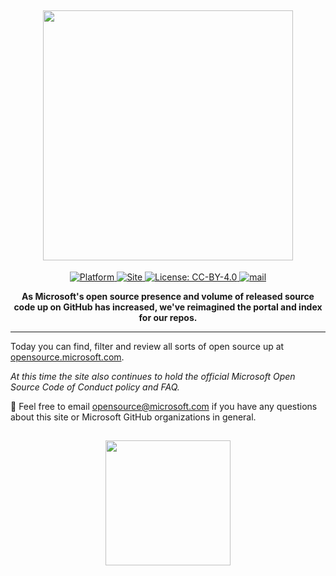 
<h2 align="center"><a href="https://microsoft.github.io"> <img src="https://github.com/vivekverma007/microsoft.github.io/blob/master/img/title_img.png" width="400" /> </a></h2>

<p align="center">
	<a href="https://opensource.microsoft.com">
    <img src="https://img.shields.io/badge/Platform-OpenSource-yellow.svg?color=red"
      alt="Platform" />
  </a>
  	
  <a href="https://opensource.microsoft.com">
    <img src="https://img.shields.io/badge/Site-opensource.microsoft.com-darklime.svg?style=flat"
      alt="Site" />
  </a>
  	<a href="https://github.com/vivekverma007/microsoft.github.io/blob/master/LICENSE">
    <img src="https://img.shields.io/badge/License-CreativeCommonsPublicLicenses-blue.svg"
      alt="License: CC-BY-4.0" />
  </a>
  	<a href="mailto:opensource@microsoft.com">
    <img src="https://img.shields.io/badge/mail-usOnThis-yellow.svg?style=flat"
      alt="mail" />
  </a>
  
 
</p>


<p align="center"><b>As Microsoft's open source presence and volume of released source code up on GitHub has
  increased, we've reimagined the portal and index for our repos.</b></p>


----

Today you can find, filter and review all sorts of open source up at [opensource.microsoft.com](https://opensource.microsoft.com).

<i>At this time the site also continues to hold the official Microsoft Open Source Code of Conduct policy and
FAQ.</i>

📧 Feel free to email [opensource@microsoft.com](mailto:opensource@microsoft.com) if you have any questions about this site or Microsoft GitHub
organizations in general.



<h2 align="center"><a href="https://microsoft.github.io"> <img src="https://github.com/vivekverma007/microsoft.github.io/blob/master/img/bottom_img.png" width="200" /> </a></h2>

